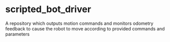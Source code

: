 # scripted_bot_driver
A repository which outputs motion commands and monitors odometry feedback to cause the robot to move according to provided commands and parameters

